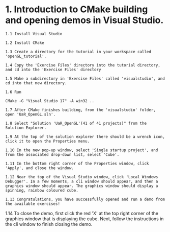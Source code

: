 # 1. Introduction to CMake building and opening demos in Visual Studio. #

    1.1 Install Visual Studio

    1.2 Install CMake

    1.3 Create a directory for the tutorial in your workspace called 'openGL_tutorial'.

    1.4 Copy the 'Exercise Files' directory into the tutorial directory, and cd into the 'Exercise Files' directory

    1.5 Make a subdirectory in 'Exercise Files' called 'visualstudio', and cd into that new directory.

    1.6 Run
```
CMake -G "Visual Studio 17" -A win32 ..
```

    1.7 After CMake finishes building, from the 'visualstudio' folder, open 'UaR_OpenGL.sln'.

    1.8 Select "Solution 'UaR_OpenGL'(41 of 41 projects)" from the Solution Explorer.

    1.9 At the top of the solution explorer there should be a wrench icon, click it to open the Properties menu.

    1.10 In the new pop-up window, select 'Single startup project', and from the associated drop-down list, select 'Cube'.

    1.11 In the bottom right corner of the Properties window, click 'Apply', and close the window.

    1.12 Near the top of the Visual Studio window, click 'Local Windows Debugger'. In a few moments, a cli window should appear, and then a graphics window should appear. The graphics window should display a spinning, rainbow coloured cube.

    1.13 Congratulations, you have successfully opened and run a demo from the available exercises!




  1.14 To close the demo, first click the red 'X' at the top right corner of the graphics window that is displaying the cube. Next, follow the instructions in the cli window to finish closing the demo.
